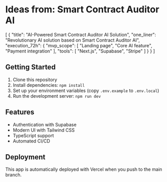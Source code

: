 # Ideas from: Smart Contract Auditor AI

[
  {
    "title": "AI-Powered Smart Contract Auditor AI Solution",
    "one_liner": "Revolutionary AI solution based on Smart Contract Auditor AI",
    "execution_72h": {
      "mvp_scope": [
        "Landing page",
        "Core AI feature",
        "Payment integration"
      ],
      "tools": [
        "Next.js",
        "Supabase",
        "Stripe"
      ]
    }
  }
]

## Getting Started

1. Clone this repository
2. Install dependencies: `npm install`
3. Set up your environment variables (copy `.env.example` to `.env.local`)
4. Run the development server: `npm run dev`

## Features

- Authentication with Supabase
- Modern UI with Tailwind CSS
- TypeScript support
- Automated CI/CD

## Deployment

This app is automatically deployed with Vercel when you push to the main branch.